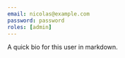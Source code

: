 ```yaml
---
email: nicolas@example.com
password: password
roles: [admin]
---
```


A quick bio for this user in markdown.

